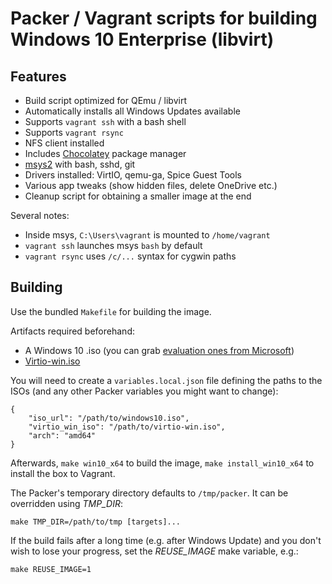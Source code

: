 # Packer / Vagrant scripts for building Windows 10 Enterprise (libvirt)

## Features

* Build script optimized for QEmu / libvirt
* Automatically installs all Windows Updates available
* Supports `vagrant ssh` with a bash shell
* Supports `vagrant rsync`
* NFS client installed
* Includes [Chocolatey](https://chocolatey.org/) package manager
* [msys2](https://www.msys2.org/) with bash, sshd, git
* Drivers installed: VirtIO, qemu-ga, Spice Guest Tools
* Various app tweaks (show hidden files, delete OneDrive etc.)
* Cleanup script for obtaining a smaller image at the end

Several notes:

* Inside msys, `C:\Users\vagrant` is mounted to `/home/vagrant`
* `vagrant ssh` launches msys `bash` by default
* `vagrant rsync` uses `/c/...` syntax for cygwin paths

## Building

Use the bundled `Makefile` for building the image.

Artifacts required beforehand:

- A Windows 10 .iso (you can grab [evaluation ones from Microsoft](https://www.microsoft.com/en-us/evalcenter/evaluate-windows-10-enterprise))
- [Virtio-win.iso](https://fedorapeople.org/groups/virt/virtio-win/direct-downloads/)

You will need to create a `variables.local.json` file defining the paths to the
ISOs (and any other Packer variables you might want to change):
```
{
	"iso_url": "/path/to/windows10.iso",
	"virtio_win_iso": "/path/to/virtio-win.iso",
	"arch": "amd64"
}
```

Afterwards, `make win10_x64` to build the image, `make install_win10_x64` to
install the box to Vagrant.

The Packer's temporary directory defaults to `/tmp/packer`. It can be overridden
using _TMP_DIR_:
```
make TMP_DIR=/path/to/tmp [targets]...
```

If the build fails after a long time (e.g. after Windows Update) and you don't
wish to lose your progress, set the _REUSE_IMAGE_ make variable, e.g.:
```
make REUSE_IMAGE=1
```

